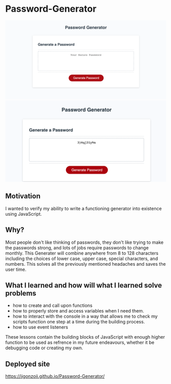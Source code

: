 # Password-Generator

<img alt="screenshot of password genreator" src="./images/pg.jpg">
<img alt="screenshot of generated password" src="./images/pg2.jpg">

## Motivation
I wanted to verify my ability to write a functioning generator into existence using JavaScript. 

## Why?
Most people don't like thinking of passwords, they don't like trying to make the passwords strong, and lots of jobs require passwords to change monthly. This Generater will combine anywhere from 8 to 128 characters including the choices of lower case, upper case, special characters, and numbers. This solves all the previously mentioned headaches and saves the user time.

## What I learned and how will what I learned solve problems
* how to create and call upon functions 
* how to properly store and access variables when I need them.
* how to interact with the console in a way that allows me to check my scripts function one step at a time during the building process.
* how to use event listeners

 These lessons contain the building blocks of JavaScript with enough higher function to be used as refrence in my future endeavours, whether it be debugging code or creating my own.


## Deployed site

https://iigonzoii.github.io/Password-Generator/


